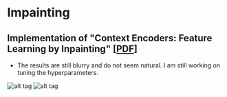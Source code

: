 # Impainting
## Implementation of "Context Encoders: Feature Learning by Inpainting" [[PDF](http://www.cs.berkeley.edu/~pathak/papers/cvpr16.pdf)]

* The results are still blurry and do not seem natural. I am still working on tuning the hyperparameters.

![alt tag](https://github.com/jazzsaxmafia/Impainting/blob/master/results/imagenet/img_27.ori.jpg) ![alt tag](https://github.com/jazzsaxmafia/Impainting/blob/master/results/imagenet/img_27.20.jpg)
